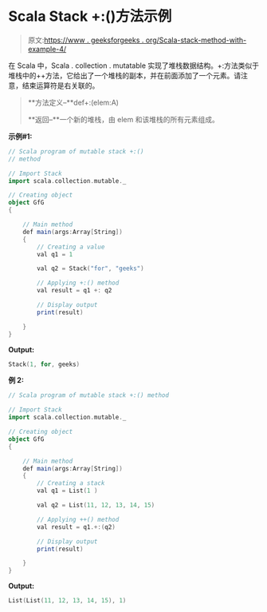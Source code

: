 # Scala Stack +:()方法示例

> 原文:[https://www . geeksforgeeks . org/Scala-stack-method-with-example-4/](https://www.geeksforgeeks.org/scala-stack-method-with-example-4/)

在 Scala 中，Scala . collection . mutatable 实现了堆栈数据结构。+:方法类似于堆栈中的++方法，它给出了一个堆栈的副本，并在前面添加了一个元素。请注意，结束运算符是右关联的。

> **方法定义–**def+:(elem:A)
> 
> **返回–**一个新的堆栈，由 elem 和该堆栈的所有元素组成。

**示例#1:**

```scala
// Scala program of mutable stack +:() 
// method 

// Import Stack 
import scala.collection.mutable._

// Creating object 
object GfG 
{ 

    // Main method 
    def main(args:Array[String]) 
    { 
        // Creating a value 
        val q1 = 1

        val q2 = Stack("for", "geeks") 

        // Applying +:() method 
        val result = q1 +: q2

        // Display output 
        print(result) 

    } 
} 
```

**Output:**

```scala
Stack(1, for, geeks)

```

**例 2:**

```scala
// Scala program of mutable stack +:() method 

// Import Stack 
import scala.collection.mutable._

// Creating object 
object GfG 
{ 

    // Main method 
    def main(args:Array[String]) 
    { 
        // Creating a stack 
        val q1 = List(1 )

        val q2 = List(11, 12, 13, 14, 15) 

        // Applying ++() method 
        val result = q1.+:(q2) 

        // Display output 
        print(result) 

    } 
} 
```

**Output:**

```scala
List(List(11, 12, 13, 14, 15), 1)

```